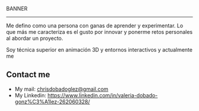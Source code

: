 BANNER

---
Me defino como una persona con ganas de aprender y experimentar. Lo que más me caracteriza es el gusto por innovar y ponerme retos personales al abordar un proyecto.

Soy técnica superior en animación 3D y entornos interactivos y actualmente me

## Contact me
- My mail: chrisdobadoglez@gmail.com
- My Linkedin: https://www.linkedin.com/in/valeria-dobado-gonz%C3%A1lez-262060328/
